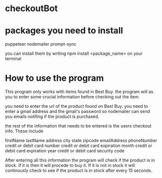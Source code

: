 # checkoutBot

# packages you need to install

puppeteer
nodemailer
prompt-sync

you can install them by writing npm install <package_name> on your terminal

# How to use the program
This program only works with items found in Best Buy.
the program will as you to enter some crucial information before checking out the item

you need to enter the url of the product found on Best Buy.
you need to enter a gmail address and the gmail's password so nodemailer can send
you emails notifing if the product is purchased.

the rest of the information that needs to be entered is the users checkout info. 
These include 

firstName
lastName
address
city
state
zipcode
emailAddress
phoneNumber
credit or debit card number
credit or debit card expiration month
credit or debit card expiration year
credit or debit card security code

After entering all this information the program will check if the product is in stock. If it is then it will 
procede to buy it. If it is not in stock it will continously check to see if the product is in stock
after every 15 seconds.
